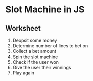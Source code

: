 # Slot Machine in JS

## Worksheet

1. Deopsit some money
2. Determine number of lines to bet on
3. Collect a bet amount
4. Spin the slot machine
5. Check if the user won
6. Give the user their winnings
7. Play again
